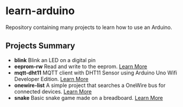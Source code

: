 # learn-arduino
Repository containing many projects to learn how to use an Arduino.

## Projects Summary
* **blink** Blink an LED on a digital pin
* **eeprom-rw** Read and write to the eeprom. [Learn More](https://www.trojanc.co.za/2015/07/13/readwrite-arduino-eeprom/)
* **mqtt-dht11** MQTT client with DHT11 Sensor using Arduino Uno Wifi Developer Edition. [Learn More](https://www.trojanc.co.za/2017/02/08/arduino-uno-wifi-mqtt/)
* **onewire-list** A simple project that searches a OneWire bus for connected devices. [Learn More](https://www.trojanc.co.za/2015/07/21/onewire-devices-list-arduino/)
* **snake** Basic snake game made on a breadboard. [Learn More](https://www.trojanc.co.za/2017/10/21/arduino-breadboard-snake-game/)
